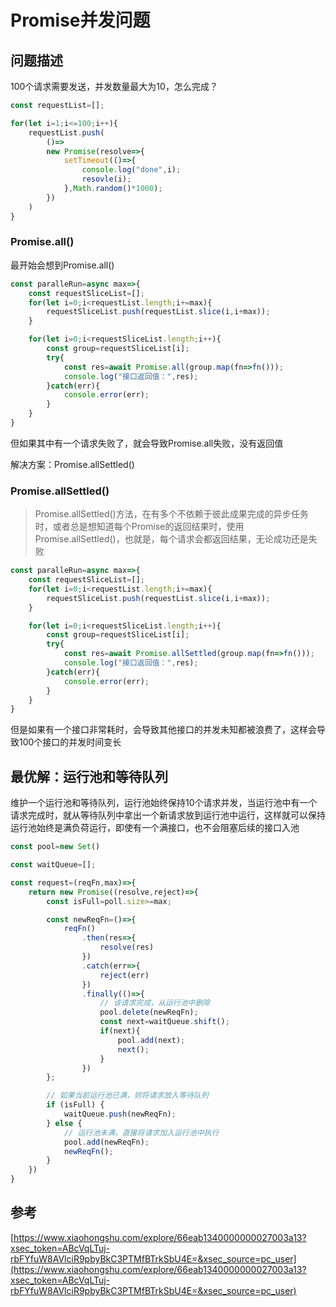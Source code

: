 # Promise并发问题

## 问题描述
100个请求需要发送，并发数量最大为10，怎么完成？

```js
const requestList=[];

for(let i=1;i<=100;i++){
    requestList.push(
        ()=>
        new Promise(resolve=>{
            setTimeout(()=>{
                console.log("done",i);
                resovle(i);
            },Math.random()*1000);
        })
    )
}
```
### Promise.all()

最开始会想到Promise.all()

```js
const paralleRun=async max=>{
    const requestSliceList=[];
    for(let i=0;i<requestList.length;i+=max){
        requestSliceList.push(requestList.slice(i,i+max));
    }

    for(let i=0;i<requestSliceList.length;i++){
        const group=requestSliceList[i];
        try{
            const res=await Promise.all(group.map(fn=>fn()));
            console.log("接口返回值：",res);
        }catch(err){
            console.error(err);
        }
    }
}
```

但如果其中有一个请求失败了，就会导致Promise.all失败，没有返回值

解决方案：Promise.allSettled()

### Promise.allSettled()

> Promise.allSettled()方法，在有多个不依赖于彼此成果完成的异步任务时，或者总是想知道每个Promise的返回结果时，使用Promise.allSettled()，也就是，每个请求会都返回结果，无论成功还是失败

```js
const paralleRun=async max=>{
    const requestSliceList=[];
    for(let i=0;i<requestList.length;i+=max){
        requestSliceList.push(requestList.slice(i,i+max));
    }

    for(let i=0;i<requestSliceList.length;i++){
        const group=requestSliceList[i];
        try{
            const res=await Promise.allSettled(group.map(fn=>fn()));
            console.log("接口返回值：",res);
        }catch(err){
            console.error(err);
        }
    }
}
```

但是如果有一个接口非常耗时，会导致其他接口的并发未知都被浪费了，这样会导致100个接口的并发时间变长

## 最优解：运行池和等待队列

维护一个运行池和等待队列，运行池始终保持10个请求并发，当运行池中有一个请求完成时，就从等待队列中拿出一个新请求放到运行池中运行，这样就可以保持运行池始终是满负荷运行，即使有一个满接口，也不会阻塞后续的接口入池

```js
const pool=new Set()

const waitQueue=[];

const request=(reqFn,max)=>{
    return new Promise((resolve,reject)=>{
        const isFull=poll.size>=max;

        const newReqFn=()=>{
            reqFn()
                .then(res=>{
                    resolve(res)
                })
                .catch(err=>{
                    reject(err)
                })
                .finally(()=>{
                    // 该请求完成，从运行池中删除
                    pool.delete(newReqFn);
                    const next=waitQueue.shift();
                    if(next){
                        pool.add(next);
                        next();
                    }
                })
        };

        // 如果当前运行池已满，则将请求放入等待队列
        if (isFull) {
            waitQueue.push(newReqFn);
        } else {
            // 运行池未满，直接将请求加入运行池中执行
            pool.add(newReqFn);
            newReqFn();
        }
    })
}
```

## 参考

[https://www.xiaohongshu.com/explore/66eab1340000000027003a13?xsec_token=ABcVqLTuj-rbFYfuW8AVlciR9pbyBkC3PTMfBTrkSbU4E=&xsec_source=pc_user](https://www.xiaohongshu.com/explore/66eab1340000000027003a13?xsec_token=ABcVqLTuj-rbFYfuW8AVlciR9pbyBkC3PTMfBTrkSbU4E=&xsec_source=pc_user)